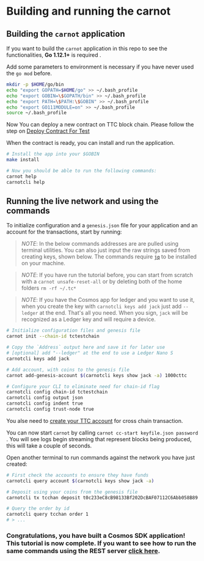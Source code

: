 # Building and running the carnot

## Building the `carnot` application

If you want to build the `carnot` application in this repo to see the functionalities, **Go 1.12.1+** is required .

Add some parameters to environment is necessary if you have never used the `go mod` before.

```bash
mkdir -p $HOME/go/bin
echo "export GOPATH=$HOME/go" >> ~/.bash_profile
echo "export GOBIN=\$GOPATH/bin" >> ~/.bash_profile
echo "export PATH=\$PATH:\$GOBIN" >> ~/.bash_profile
echo "export GO111MODULE=on" >> ~/.bash_profile
source ~/.bash_profile
```

Now You can deploy a new contract on TTC block chain.
Please follow the step on [Deploy Contract For Test](x/tcchan/contract/README.md)

When the contract is ready, you can install and run the application.

```bash
# Install the app into your $GOBIN
make install

# Now you should be able to run the following commands:
carnot help
carnotcli help
```

## Running the live network and using the commands

To initialize configuration and a `genesis.json` file for your application and an account for the transactions, start by running:

> _*NOTE*_: In the below commands addresses are are pulled using terminal utilities. You can also just input the raw strings saved from creating keys, shown below. The commands require [`jq`](https://stedolan.github.io/jq/download/) to be installed on your machine.

> _*NOTE*_: If you have run the tutorial before, you can start from scratch with a `carnot unsafe-reset-all` or by deleting both of the home folders `rm -rf ~/.tc*`

> _*NOTE*_: If you have the Cosmos app for ledger and you want to use it, when you create the key with `carnotcli keys add jack` just add `--ledger` at the end. That's all you need. When you sign, `jack` will be recognized as a Ledger key and will require a device.

```bash
# Initialize configuration files and genesis file
carnot init --chain-id tctestchain

# Copy the `Address` output here and save it for later use
# [optional] add "--ledger" at the end to use a Ledger Nano S
carnotcli keys add jack

# Add account, with coins to the genesis file
carnot add-genesis-account $(carnotcli keys show jack -a) 1000cttc

# Configure your CLI to eliminate need for chain-id flag
carnotcli config chain-id tctestchain
carnotcli config output json
carnotcli config indent true
carnotcli config trust-node true

```
You alse need to [create your TTC account](https://github.com/TTCECO/gttc/wiki/TRY-AS-SUPERNODE-ON-TESTNET#create-your-new-accountaddress-by-gttc) for cross chain transaction. 

You can now start `carnot` by calling `carnot cc-start keyfile.json password `. You will see logs begin streaming that represent blocks being produced, this will take a couple of seconds.

Open another terminal to run commands against the network you have just created:

```bash
# First check the accounts to ensure they have funds
carnotcli query account $(carnotcli keys show jack -a)

# Deposit using your coins from the genesis file
carnotcli tx tcchan deposit t0c233eC8cB98133Bf202DcBAF07112C6Abb058B89 50cttc --from jack

# Query the order by id
carnotcli query tcchan order 1
# > ...


```

### Congratulations, you have built a Cosmos SDK application! This tutorial is now complete. If you want to see how to run the same commands using the REST server [click here](run-rest.md).
